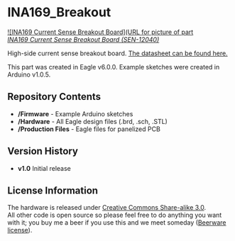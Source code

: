 INA169_Breakout
===============

[![INA169 Current Sense Breakout Board](URL for picture of part  
*INA169 Current Sense Breakout Board (SEN-12040)*](https://www.sparkfun.com/products/12040)

High-side current sense breakout board. [The datasheet can be found here.](http://www.ti.com/lit/ds/symlink/ina169.pdf)

This part was created in Eagle v6.0.0. Example sketches were created in Arduino v1.0.5.

Repository Contents
-------------------

* **/Firmware** - Example Arduino sketches
* **/Hardware** - All Eagle design files (.brd, .sch, .STL)
* **/Production Files** - Eagle files for panelized PCB

Version History
---------------
* **v1.0** Initial release

License Information
-------------------
The hardware is released under [Creative Commons Share-alike 3.0](http://creativecommons.org/licenses/by-sa/3.0/).  
All other code is open source so please feel free to do anything you want with it; you buy me a beer if you use this and we meet someday ([Beerware license](http://en.wikipedia.org/wiki/Beerware)).

